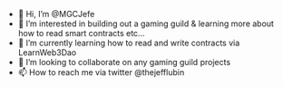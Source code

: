 - 👋 Hi, I’m @MGCJefe
- 👀 I’m interested in building out a gaming guild & learning more about how to read smart contracts etc...
- 🌱 I’m currently learning how to read and write contracts via LearnWeb3Dao
- 💞️ I’m looking to collaborate on any gaming guild projects 
- 📫 How to reach me via twitter @thejefflubin

<!---
MGCJefe/MGCJefe is a ✨ special ✨ repository because its `README.md` (this file) appears on your GitHub profile.
You can click the Preview link to take a look at your changes.
--->
